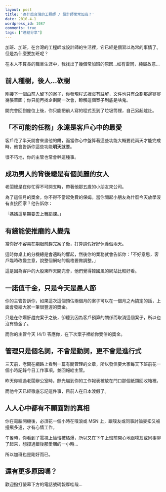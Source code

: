 ```yaml
---
layout: post
title: '為什麼台灣的工程師 / 設計師常常加班？'
date: 2010-4-1
wordpress_id: 1087
comments: true
tags: ["連結分享"]
---
```


加班、加班，在台灣的工程師或設計師的生活裡，它已經是個習以為常的事情了。但是為什麼要加班呢？

在本人不算長的職業生涯中，我找出了幾個常加班的原因...如有雷同，純屬故意...

<!--more-->

## 前人種樹，後人...砍樹

剛接下一個由前人留下的案子，你發現程式裡沒有註解，文件也只有企劃那邊寥寥幾張草圖；你只能再找企劃開一次會，瞭解這個案子到底是啥鬼。

開完會回到座位上後，你只能把前人寫的程式丟到了垃圾筒裡，自己另起爐灶。

## 「不可能的任務」永遠是客戶心中的最愛

客戶花了半天開會來畫他的餅，而當你心中盤算著這些功能大概要花兩天才能完成時，他會告訴你這些功能<strong>明天</strong>就要。

很不巧地，你的主管也常會幹這種事。

## 成功男人的背後總是有個美麗的女人

老闆總是在你忙得不可開支時，帶著他那五歲的小朋友來公司。

為了這個月的獎金，你不得不當起免費的保姆。當你問起小朋友為什麼今天放學沒有直接回家？他告訴你：

「媽媽這星期要去上舞蹈課。」

## 有錢能使推磨的人變鬼

當你好不容易在期限前趕完案子後，打算請假好好休養個兩天。

這時你桌上的分機總是會適時的響起，然後你的業務就會告訴你：「不好意思，客戶臨時改變主意，說整個網站的風格要做調整。」

這是因為客戶的大股東昨天開完會，他們覺得韓國風的網站比較好看。

## 一諾值千金，只是今天是愚人節

你的主管告訴你，如果這次這個預估兩個月的案子可以在一個月之內搞定的話，上面會發給大家一筆很豐渥的獎金。

只是在你爆肝趕完案子之後，卻聽到因為客戶預算的關係而取消這個案子，所以也沒有獎金了。

而你的主管今天 (4/1) 答應你，在下次案子裡給你雙倍的獎金。

## 管理只是個名詞，不會是動詞，更不會是進行式

三天前，老闆在網路上看到一篇有關管理的文章，所以發信要大家每天下班前花一個小時記錄今日工作事項，並回報給主管。

昨天你經過老闆辦公室時，餘光瞄到你的工作報表被放在門口那個紙類回收箱裡。

而他今天已經徹底忘記這件事，目前人在日本渡假了。

## 人人心中都有不願面對的真相

你在電腦開機後，必須花一個小時在噗浪或 MSN 上，跟噗友或同事討論麥扣又被撞飛多遠，才有心情工作。

午餐時，你看到了電視上恰恰被橘爆，所以又在下午上班前開心地跟噗友或同事聊了起來，想撐過飯後那愛睏的一小時...

所以加班也是剛好而已。

## 還有更多原因嗎？

歡迎撥打螢幕下方的電話號碼報厚哇哉...
